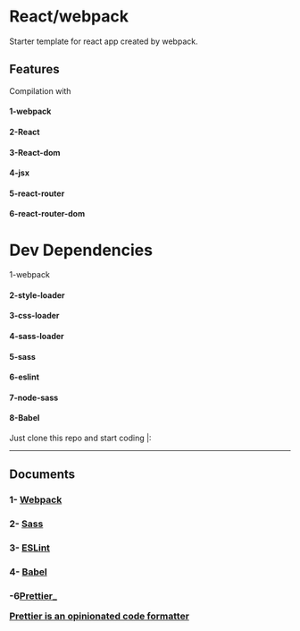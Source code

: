 <h1>React/webpack</h1>
   <p>Starter template for react app created by webpack.</p>
     <h2> Features</h2>
        Compilation with 
        <h4>
        1-<span style="background:green,color:white">webpack</span>
        <h4>
        <h4>
        2-<span>React</span> 
        </h4>
        <h4>
        3-<span>React-dom</span>
        </h4>
        <h4>
        4-<span>jsx</span> 
        </h4>
        <h4>
        5-<span>react-router</span>
        </h4>
        <h4>
        6-<span>react-router-dom</span>
        </h4>
         <h1>Dev Dependencies</h1>
             1-<span style="background:green,color:white">webpack</span>
        <h4>
        <h4>
        2-<span>style-loader</span> 
        </h4>
        <h4>
        3-<span>css-loader</span>
        </h4>
        <h4>
        4-<span>sass-loader</span> 
        </h4>
        <h4>
        5-<span>sass</span>
        </h4>
            <h4>
               6-<span>eslint</span>
        </h4>
            <h4>
               7-<span>node-sass</span></h4>
               <h4>
            8-<span>Babel</span>
            </h4>
            Just clone this repo and start coding |:
           <hr/>
           <h2>Documents</h2>
           <h3>1-
           <a href="https://webpack.js.org/concepts/" >Webpack</a>
           </h3>
           <h3>2-
            <a href="https://sass-lang.com/documentation" >Sass</a> 
           </h3>
           <h3>3-
           <a href="https://eslint.org/docs/about/" >ESLint</a>
           </h3>
           <h3>4-
              <a href="https://babeljs.io/docs/en/">Babel</a>
           </h3>
          <h3>
           -6<a href="https://prettier.io/docs/en/index.html">Prettier_
           <p>Prettier is an opinionated code formatter</p>
           </a></h3>
           
